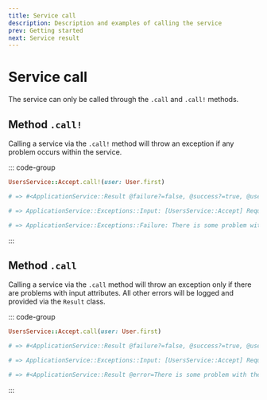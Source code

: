 ```yaml
---
title: Service call
description: Description and examples of calling the service
prev: Getting started
next: Service result
---
```


# Service call

The service can only be called through the `.call` and `.call!` methods.

## Method `.call!`

Calling a service via the `.call!` method will throw an exception if any problem occurs within the service.

::: code-group

```ruby [Call]
UsersService::Accept.call!(user: User.first)
```

```ruby [Success]
# => #<ApplicationService::Result @failure?=false, @success?=true, @user=..., @user?=true>
```

```ruby [Failure]
# => ApplicationService::Exceptions::Input: [UsersService::Accept] Required input `user` is missing

# => ApplicationService::Exceptions::Failure: There is some problem with the user
```

:::

## Method `.call`

Calling a service via the `.call` method will throw an exception only if there are problems with input attributes.
All other errors will be logged and provided via the `Result` class.

::: code-group

```ruby [Call]
UsersService::Accept.call(user: User.first)
```

```ruby [Success]
# => #<ApplicationService::Result @failure?=false, @success?=true, @user=..., @user?=true>
```

```ruby [Failure]
# => ApplicationService::Exceptions::Input: [UsersService::Accept] Required input `user` is missing

# => #<ApplicationService::Result @error=There is some problem with the user, @failure?=true, @success?=false>
```

:::
